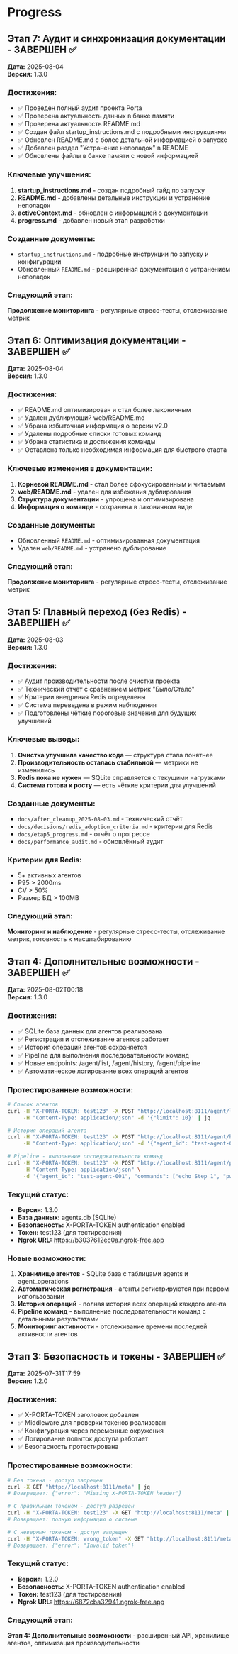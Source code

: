 # Progress

## Этап 7: Аудит и синхронизация документации - ЗАВЕРШЕН ✅
**Дата:** 2025-08-04  
**Версия:** 1.3.0

### Достижения:
- ✅ Проведен полный аудит проекта Porta
- ✅ Проверена актуальность данных в банке памяти
- ✅ Проверена актуальность README.md
- ✅ Создан файл startup_instructions.md с подробными инструкциями
- ✅ Обновлен README.md с более детальной информацией о запуске
- ✅ Добавлен раздел "Устранение неполадок" в README
- ✅ Обновлены файлы в банке памяти с новой информацией

### Ключевые улучшения:
1. **startup_instructions.md** - создан подробный гайд по запуску
2. **README.md** - добавлены детальные инструкции и устранение неполадок
3. **activeContext.md** - обновлен с информацией о документации
4. **progress.md** - добавлен новый этап разработки

### Созданные документы:
- `startup_instructions.md` - подробные инструкции по запуску и конфигурации
- Обновленный `README.md` - расширенная документация с устранением неполадок

### Следующий этап:
**Продолжение мониторинга** - регулярные стресс-тесты, отслеживание метрик

## Этап 6: Оптимизация документации - ЗАВЕРШЕН ✅
**Дата:** 2025-08-04  
**Версия:** 1.3.0

### Достижения:
- ✅ README.md оптимизирован и стал более лаконичным
- ✅ Удален дублирующий web/README.md
- ✅ Убрана избыточная информация о версии v2.0
- ✅ Удалены подробные списки готовых команд
- ✅ Убрана статистика и достижения команды
- ✅ Оставлена только необходимая информация для быстрого старта

### Ключевые изменения в документации:
1. **Корневой README.md** - стал более сфокусированным и читаемым
2. **web/README.md** - удален для избежания дублирования
3. **Структура документации** - упрощена и оптимизирована
4. **Информация о команде** - сохранена в лаконичном виде

### Созданные документы:
- Обновленный `README.md` - оптимизированная документация
- Удален `web/README.md` - устранено дублирование

### Следующий этап:
**Продолжение мониторинга** - регулярные стресс-тесты, отслеживание метрик

## Этап 5: Плавный переход (без Redis) - ЗАВЕРШЕН ✅
**Дата:** 2025-08-03  
**Версия:** 1.3.0

### Достижения:
- ✅ Аудит производительности после очистки проекта
- ✅ Технический отчёт с сравнением метрик "Было/Стало"
- ✅ Критерии внедрения Redis определены
- ✅ Система переведена в режим наблюдения
- ✅ Подготовлены чёткие пороговые значения для будущих улучшений

### Ключевые выводы:
1. **Очистка улучшила качество кода** — структура стала понятнее
2. **Производительность осталась стабильной** — метрики не изменились
3. **Redis пока не нужен** — SQLite справляется с текущими нагрузками
4. **Система готова к росту** — есть чёткие критерии для улучшений

### Созданные документы:
- `docs/after_cleanup_2025-08-03.md` - технический отчёт
- `docs/decisions/redis_adoption_criteria.md` - критерии для Redis
- `docs/etap5_progress.md` - отчёт о прогрессе
- `docs/performance_audit.md` - обновлённый аудит

### Критерии для Redis:
- 5+ активных агентов
- P95 > 2000ms
- CV > 50%
- Размер БД > 100MB

### Следующий этап:
**Мониторинг и наблюдение** - регулярные стресс-тесты, отслеживание метрик, готовность к масштабированию

## Этап 4: Дополнительные возможности - ЗАВЕРШЕН ✅
**Дата:** 2025-08-02T00:18  
**Версия:** 1.3.0

### Достижения:
- ✅ SQLite база данных для агентов реализована
- ✅ Регистрация и отслеживание агентов работает
- ✅ История операций агентов сохраняется
- ✅ Pipeline для выполнения последовательности команд
- ✅ Новые endpoints: /agent/list, /agent/history, /agent/pipeline
- ✅ Автоматическое логирование всех операций агентов

### Протестированные возможности:
```bash
# Список агентов
curl -H "X-PORTA-TOKEN: test123" -X POST "http://localhost:8111/agent/list" \
     -H "Content-Type: application/json" -d '{"limit": 10}' | jq

# История операций агента
curl -H "X-PORTA-TOKEN: test123" -X POST "http://localhost:8111/agent/history" \
     -H "Content-Type: application/json" -d '{"agent_id": "test-agent-001", "limit": 5}' | jq

# Pipeline - выполнение последовательности команд
curl -H "X-PORTA-TOKEN: test123" -X POST "http://localhost:8111/agent/pipeline" \
     -H "Content-Type: application/json" \
     -d '{"agent_id": "test-agent-001", "commands": ["echo Step 1", "pwd", "echo Step 2"], "timeout": 30}' | jq
```

### Текущий статус:
- **Версия:** 1.3.0
- **База данных:** agents.db (SQLite)
- **Безопасность:** X-PORTA-TOKEN authentication enabled
- **Токен:** test123 (для тестирования)
- **Ngrok URL:** https://b3037612ec0a.ngrok-free.app

### Новые возможности:
1. **Хранилище агентов** - SQLite база с таблицами agents и agent_operations
2. **Автоматическая регистрация** - агенты регистрируются при первом использовании
3. **История операций** - полная история всех операций каждого агента
4. **Pipeline команд** - выполнение последовательности команд с детальными результатами
5. **Мониторинг активности** - отслеживание времени последней активности агентов

## Этап 3: Безопасность и токены - ЗАВЕРШЕН ✅
**Дата:** 2025-07-31T17:59  
**Версия:** 1.2.0

### Достижения:
- ✅ X-PORTA-TOKEN заголовок добавлен
- ✅ Middleware для проверки токенов реализован
- ✅ Конфигурация через переменные окружения
- ✅ Логирование попыток доступа работает
- ✅ Безопасность протестирована

### Протестированные возможности:
```bash
# Без токена - доступ запрещен
curl -X GET "http://localhost:8111/meta" | jq
# Возвращает: {"error": "Missing X-PORTA-TOKEN header"}

# С правильным токеном - доступ разрешен
curl -H "X-PORTA-TOKEN: test123" -X GET "http://localhost:8111/meta" | jq
# Возвращает: полную информацию о системе

# С неверным токеном - доступ запрещен
curl -H "X-PORTA-TOKEN: wrong_token" -X GET "http://localhost:8111/meta" | jq
# Возвращает: {"error": "Invalid token"}
```

### Текущий статус:
- **Версия:** 1.2.0
- **Безопасность:** X-PORTA-TOKEN authentication enabled
- **Токен:** test123 (для тестирования)
- **Ngrok URL:** https://6872cba32941.ngrok-free.app

### Следующий этап:
**Этап 4: Дополнительные возможности** - расширенный API, хранилище агентов, оптимизация производительности